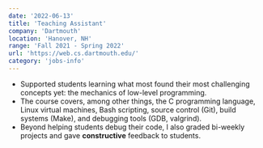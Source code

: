 ```yaml
---
date: '2022-06-13'
title: 'Teaching Assistant'
company: 'Dartmouth'
location: 'Hanover, NH'
range: 'Fall 2021 - Spring 2022'
url: 'https://web.cs.dartmouth.edu/'
category: 'jobs-info'
---
```


- Supported students learning what most found their most challenging
  concepts yet: the mechanics of low-level programming.
- The course covers, among other things, the C programming language,
  Linux virtual machines, Bash scripting, source control (Git),
  build systems (Make), and debugging tools (GDB, valgrind).
- Beyond helping students debug their code,
  I also graded bi-weekly projects and gave **constructive** feedback
  to students.
